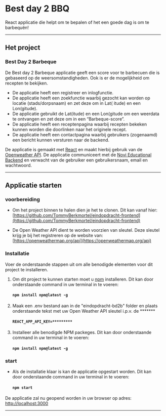 # Best day 2 BBQ

React applicatie die helpt om te bepalen of het een goede dag is om te barbequën!
___

## Het project

### Best Day 2 Barbeque

De Best day 2 Barbeque applicatie geeft een score voor te barbecuen die is gebaseerd op de weersomstandigheden. Ook is
er de mogelijkheid om recepten te bekijken.

- De applicatie heeft een registreer en inlogfunctie.
- De applicatie heeft een zoekfunctie waarbij gezocht kan worden op locatie (stads/dorpsnaam) en zet deze om in Lat(
  itude) en een Lon(gitude).
- De applicatie gebruikt de Lat(itude) en een Lon(gitude om een weerdata te ontvangen en zet deze om in een
  “Barbeque-score”.
- De applicatie heeft een receptenpagina waarbij recepten bekeken kunnen worden die doorlinken naar het originele
  recept.
- De applicatie heeft een contactpagina waarbij gebruikers (zogenaamd) een bericht kunnen versturen naar de backend.

De applicatie is gemaakt met [React](https://reactjs.org/) en maakt hierbij gebruik van
de [Openweather API](https://openweathermap.org/api). De applicatie communiceert met
de [Novi Educational Backend](https://github.com/hogeschoolnovi/novi-educational-backend-documentation) en verwacht van
de gebruiker een gebruikersnaam, email en wachtwoord.

---

## Applicatie starten

### voorbereiding

- Om het project binnen te halen dien je het te clonen. Dit kan vanaf hier:
  [https://github.com/TommyBerkmortel/eindopdracht-frontend](https://github.com/TommyBerkmortel/eindopdracht-frontend)


- De Open Weather API dient te worden voorzien van sleutel. Deze sleutel krijg je bij het registreren op de website van:
  [https://openweathermap.org/api](https://openweathermap.org/api)

### Installatie

Voer de onderstaande stappen uit om alle benodigde elementen voor dit project te installeren.

1. Om dit project te kunnen starten moet u [npm](https://www.npmjs.com/) installeren. Dit kan door onderstaande command in
   uw terminal in te voeren:

   #### `npm install npm@latest -g`

2. Maak een .env bestand aan in de "eindopdracht-bd2b" folder en plaats onderstaande tekst met uw Open Weather API sleutel i.p.v. de *******
   
   #### `REACT_APP_API_KEY=*********`

4. Installeer alle benodigde NPM packeges. Dit kan door onderstaande command in
   uw terminal in te voeren: 

   #### `npm install npm@latest -g`


### start

- Als de installatie klaar is kan de applicatie opgestart worden. Dit kan door onderstaande command in
  uw terminal in te voeren:

  #### `npm start`

De applicatie zal nu geopend worden in uw browser op adres: [http://localhost:3000](http://localhost:3000)

___
